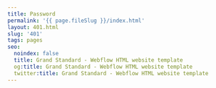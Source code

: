 ```yaml
---
title: Password
permalink: '{{ page.fileSlug }}/index.html'
layout: 401.html
slug: '401'
tags: pages
seo:
  noindex: false
  title: Grand Standard - Webflow HTML website template
  og:title: Grand Standard - Webflow HTML website template
  twitter:title: Grand Standard - Webflow HTML website template
---
```



